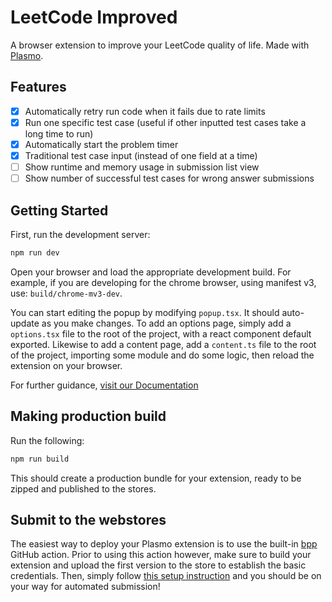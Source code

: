 # LeetCode Improved

A browser extension to improve your LeetCode quality of life. Made with [Plasmo](https://plasmo.com).

## Features

- [x] Automatically retry run code when it fails due to rate limits
- [x] Run one specific test case (useful if other inputted test cases take a long time to run)
- [x] Automatically start the problem timer
- [x] Traditional test case input (instead of one field at a time)
- [ ] Show runtime and memory usage in submission list view
- [ ] Show number of successful test cases for wrong answer submissions

## Getting Started

First, run the development server:

```bash
npm run dev
```

Open your browser and load the appropriate development build. For example, if you are developing for the chrome browser, using manifest v3, use: `build/chrome-mv3-dev`.

You can start editing the popup by modifying `popup.tsx`. It should auto-update as you make changes. To add an options page, simply add a `options.tsx` file to the root of the project, with a react component default exported. Likewise to add a content page, add a `content.ts` file to the root of the project, importing some module and do some logic, then reload the extension on your browser.

For further guidance, [visit our Documentation](https://docs.plasmo.com/)

## Making production build

Run the following:

```bash
npm run build
```

This should create a production bundle for your extension, ready to be zipped and published to the stores.

## Submit to the webstores

The easiest way to deploy your Plasmo extension is to use the built-in [bpp](https://bpp.browser.market) GitHub action. Prior to using this action however, make sure to build your extension and upload the first version to the store to establish the basic credentials. Then, simply follow [this setup instruction](https://docs.plasmo.com/framework/workflows/submit) and you should be on your way for automated submission!
